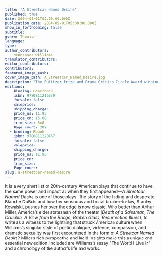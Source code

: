 ```yaml
---
title: "A Streetcar Named Desire"
published: true
date: 2004-09-01T05:00:00.000Z
publication_date: 2004-09-01T05:00:00.000Z
show_in_forthcoming: false
subtitle:
genre: Theater
language:
type:
author_contributors:
  - tennessee-williams
translator_contributors:
editor_contributors:
contributors:
featured_image_path:
cover_image_path: A_Streetcar_Named_Desire.jpg
description: "The Pulitzer Prize and Drama Critics Circle Award winning play — reissued with an introduction by Arthur Miller and Williams' essay _The World I Live In_ "
editions:
  - binding: Paperback
    isbn: 9780811216029
    forsale: false
    saleprice:
    shipping_charge:
    price_us: 11.95
    price_cn: 15.00
    trim_size: 5x8
    Page_count: 208
  - binding: Ebook
    isbn: 9780811220767
    forsale: false
    saleprice:
    shipping_charge:
    price_us: 11.95
    price_cn:
    trim_size:
    Page_count:
slug: a-streetcar-named-desire
---
```


It is a very short list of 20th-century American plays that continue to have the same power and impact as when they first appeared—_A Streetcar Named Desire_ is one of those plays. The story of the fading and desperate Blanche DuBois and how her sensuous and brutal brother-in-law, Stanley Kowalski, pushes her over the edge is now classic. Who better than Arthur Miller, America’s elder statesman of the theater (_Death of a Salesman, The Crucible, A View from the Bridge, Broken Glass, Resurrection Blues_), to write as a witness to the lightning that struck American culture when Williams’s singular style of poetic dialogue, violence, compassion, and dramatic sexuality was first encountered in the form of _A Streetcar Named Desire_? Miller’s rich perspective and lucid insights make this a unique and essential new edition. Included are Williams’s essay "The World I Live In" and a chronology of the author’s life and works.

